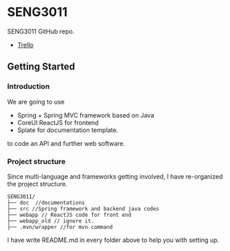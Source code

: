 # SENG3011
SENG3011 GitHub repo.

- [Trello](https://trello.com/teamrocket201)
## Getting Started
### Introduction
We are going to use

- Spring + Spring MVC framework based on Java
- CoreUI ReactJS for frontend
- Splate for documentation template.

to code an API and further web software.

### Project structure
Since multi-language and frameworks getting involved, I have re-organized the project
structure.

```
SENG3011/
├── doc  //documentations
├── src //Spring framework and backend java codes
├── webapp // ReactJS code for front end
├── webapp_old // ignore it.
├── .mvn/wrapper //for mvn command
```

I have write README.md in every folder above to help you with setting up.
